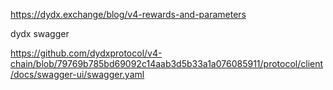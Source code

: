 https://dydx.exchange/blog/v4-rewards-and-parameters

dydx swagger

https://github.com/dydxprotocol/v4-chain/blob/79769b785bd69092c14aab3d5b33a1a076085911/protocol/client/docs/swagger-ui/swagger.yaml
